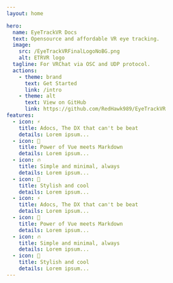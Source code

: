 ```yaml
---
layout: home

hero:
  name: EyeTrackVR Docs
  text: Opensource and affordable VR eye tracking.
  image:
    src: /EyeTrackVRFinalLogoNoBG.png
    alt: ETRVR logo
  tagline: For VRChat via OSC and UDP protocol.
  actions:
    - theme: brand
      text: Get Started
      link: /intro
    - theme: alt
      text: View on GitHub
      link: https://github.com/RedHawk989/EyeTrackVR
features:
  - icon: ⚡️
    title: Adocs, The DX that can't be beat
    details: Lorem ipsum...
  - icon: 🎉
    title: Power of Vue meets Markdown
    details: Lorem ipsum...
  - icon: 🔥
    title: Simple and minimal, always
    details: Lorem ipsum...
  - icon: 🎀
    title: Stylish and cool
    details: Lorem ipsum...
  - icon: ⚡️
    title: Adocs, The DX that can't be beat
    details: Lorem ipsum...
  - icon: 🎉
    title: Power of Vue meets Markdown
    details: Lorem ipsum...
  - icon: 🔥
    title: Simple and minimal, always
    details: Lorem ipsum...
  - icon: 🎀
    title: Stylish and cool
    details: Lorem ipsum...
---
```

